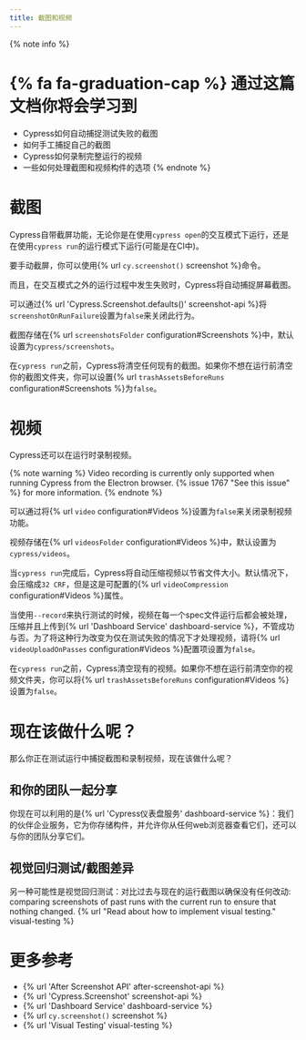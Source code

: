 ```yaml
---
title: 截图和视频
---
```


{% note info %}
# {% fa fa-graduation-cap %} 通过这篇文档你将会学习到

- Cypress如何自动捕捉测试失败的截图
- 如何手工捕捉自己的截图
- Cypress如何录制完整运行的视频
- 一些如何处理截图和视频构件的选项
{% endnote %}

# 截图

Cypress自带截屏功能，无论你是在使用`cypress open`的交互模式下运行，还是在使用`cypress run`的运行模式下运行(可能是在CI中)。

要手动截屏，你可以使用{% url `cy.screenshot()` screenshot %}命令。

而且，在交互模式之外的运行过程中发生失败时，Cypress将自动捕捉屏幕截图。

可以通过{% url 'Cypress.Screenshot.defaults()' screenshot-api %}将`screenshotOnRunFailure`设置为`false`来关闭此行为。

截图存储在{% url `screenshotsFolder` configuration#Screenshots %}中，默认设置为`cypress/screenshots`。

在`cypress run`之前，Cypress将清空任何现有的截图。如果你不想在运行前清空你的截图文件夹，你可以设置{% url `trashAssetsBeforeRuns` configuration#Screenshots %}为`false`。

# 视频

Cypress还可以在运行时录制视频。

{% note warning %}
Video recording is currently only supported when running Cypress from the Electron browser. {% issue 1767 "See this issue" %} for more information.
{% endnote %}

可以通过将{% url `video` configuration#Videos %}设置为`false`来关闭录制视频功能。

视频存储在{% url `videosFolder` configuration#Videos %}中，默认设置为`cypress/videos`。

当`cypress run`完成后，Cypress将自动压缩视频以节省文件大小。默认情况下，会压缩成`32 CRF`，但是这是可配置的{% url `videoCompression` configuration#Videos %}属性。

当使用`--record`来执行测试的时候，视频在每一个spec文件运行后都会被处理，压缩并且上传到{% url 'Dashboard Service' dashboard-service %}，不管成功与否。为了将这种行为改变为仅在测试失败的情况下才处理视频，请将{% url `videoUploadOnPasses` configuration#Videos %}配置项设置为`false`。

在`cypress run`之前，Cypress清空现有的视频。如果你不想在运行前清空你的视频文件夹，你可以将{% url `trashAssetsBeforeRuns` configuration#Videos %}设置为`false`。

# 现在该做什么呢？

那么你正在测试运行中捕捉截图和录制视频，现在该做什么呢？

## 和你的团队一起分享

你现在可以利用的是{% url 'Cypress仪表盘服务' dashboard-service %}：我们的伙伴企业服务，它为你存储构件，并允许你从任何web浏览器查看它们，还可以与你的团队分享它们。

## 视觉回归测试/截图差异

另一种可能性是视觉回归测试：对比过去与现在的运行截图以确保没有任何改动: comparing screenshots of past runs with the current run to ensure that nothing changed. {% url "Read about how to implement visual testing." visual-testing %}

# 更多参考

- {% url 'After Screenshot API' after-screenshot-api %}
- {% url 'Cypress.Screenshot' screenshot-api %}
- {% url 'Dashboard Service' dashboard-service %}
- {% url `cy.screenshot()` screenshot %}
- {% url 'Visual Testing' visual-testing %}
